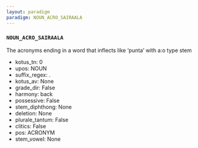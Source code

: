 ```yaml
---
layout: paradigm
paradigm: NOUN_ACRO_SAIRAALA
---
```

### ` NOUN_ACRO_SAIRAALA `

The acronyms ending in a word that inflects like ‘punta’ with a:o type stem
* kotus_tn: 0
* upos: NOUN
* suffix_regex: .
* kotus_av: None
* grade_dir: False
* harmony: back
* possessive: False
* stem_diphthong: None
* deletion: None
* plurale_tantum: False
* clitics: False
* pos: ACRONYM
* stem_vowel: None
